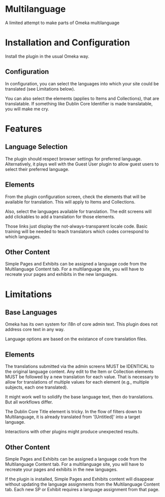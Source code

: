 # Multilanguage
A limited attempt to make parts of Omeka multilanguage

# Installation and Configuration

Install the plugin in the usual Omeka way.

## Configuration

In configuration, you can select the languages into which your site could be translated (see Limitations below).

You can also select the elements (applies to Items and Collections), that are translatable. If something like
Dublin Core Identifier is made translatable, you will make me cry.

# Features

## Language Selection

The plugin should respect browser settings for preferred language. Alternatively, it plays well with the Guest User plugin
to allow guest users to select their preferred language.

## Elements

From the plugin configuration screen, check the elements that will be available for translation. 
This will apply to Items and Collections. 

Also, select the languages available for translation. The edit screens will add clickables to add a translation for those elements.

Those links just display the not-always-transparent locale code. Basic training will be needed to teach translators which codes correspond to which languages.

## Other Content

Simple Pages and Exhibits can be assigned a language code from the Multilanguage Content tab. For a multilanguage site,
you will have to recreate your pages and exhibits in the new languages.

# Limitations

## Base Languages

Omeka has its own system for i18n of core admin text. This plugin does not address core text in any way.

Language options are based on the existance of core translation files.

## Elements

The translations submitted via the admin screens MUST be IDENTICAL to the original language content. Any edit to the
Item or Collection elements MUST be followed by a new translation for each value. That is necessary to allow for
translations of multiple values for each element (e.g., multiple subjects, each one translated).

It might work well to solidify the base language text, then do translations. But all workflows differ.

The Dublin Core Title element is tricky. In the flow of filters down to Multilanguage, it is already translated
from '[Untitled]' into a target language.

Interactions with other plugins might produce unexpected results.



## Other Content

Simple Pages and Exhibits can be assigned a language code from the Multilanguage Content tab. For a multilanguage site,
you will have to recreate your pages and exhibits in the new languages.

If the plugin is installed, Simple Pages and Exhibits content will disappear without updating the language assignments
from the Multilanguage Content tab. Each new SP or Exhibit requires a language assignment from that page.
